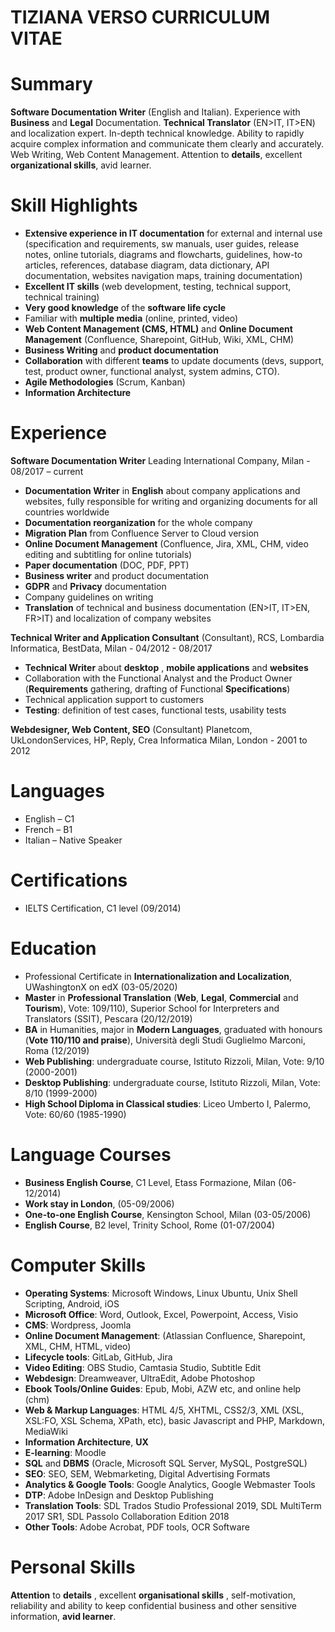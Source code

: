 # **TIZIANA VERSO CURRICULUM VITAE**

# Summary

**Software Documentation Writer** (English and Italian). Experience with **Business** and **Legal** Documentation. **Technical Translator** (EN\>IT, IT\>EN) and localization expert. In-depth technical knowledge. Ability to rapidly acquire complex information and communicate them clearly and accurately. Web Writing, Web Content Management. Attention to **details**, excellent **organizational skills**, avid learner.

# Skill Highlights

- **Extensive experience in IT documentation** for external and internal use (specification and requirements, sw manuals, user guides, release notes, online tutorials, diagrams and flowcharts, guidelines, how-to articles, references, database diagram, data dictionary, API documentation, websites navigation maps, training documentation)
- **Excellent IT skills** (web development, testing, technical support, technical training)
- **Very good knowledge** of the **software life cycle**
- Familiar with **multiple media** (online, printed, video)
- **Web Content Management (CMS, HTML)** and **Online Document Management** (Confluence, Sharepoint, GitHub, Wiki, XML, CHM)
- **Business Writing** and **product documentation**
- **Collaboration** with different **teams** to update documents (devs, support, test, product owner, functional analyst, system admins, CTO).
- **Agile Methodologies** (Scrum, Kanban)
- **Information Architecture**

# Experience

**Software Documentation Writer**
Leading International Company, Milan - 08/2017 – current

- **Documentation Writer** in **English** about company applications and websites, fully responsible for writing and organizing documents for all countries worldwide
- **Documentation reorganization** for the whole company
- **Migration Plan** from Confluence Server to Cloud version
- **Online Document Management** (Confluence, Jira, XML, CHM, video editing and subtitling for online tutorials)
- **Paper documentation** (DOC, PDF, PPT)
- **Business writer** and product documentation
- **GDPR** and **Privacy** documentation
- Company guidelines on writing
- **Translation** of technical and business documentation (EN\>IT, IT\>EN, FR\>IT) and localization of company websites

**Technical Writer and Application Consultant** (Consultant),
 RCS, Lombardia Informatica, BestData, Milan - 04/2012 - 08/2017
- **Technical Writer** about **desktop** , **mobile applications** and **websites**
- Collaboration with the Functional Analyst and the Product Owner (**Requirements** gathering, drafting of Functional **Specifications**)
- Technical application support to customers
- **Testing**: definition of test cases, functional tests, usability tests

**Webdesigner, Web Content, SEO** (Consultant)
Planetcom, UkLondonServices, HP, Reply, Crea Informatica
 Milan, London - 2001 to 2012

# Languages

- English – C1
- French – B1
- Italian – Native Speaker

# Certifications

- IELTS Certification, C1 level (09/2014)

# Education

- Professional Certificate in **Internationalization and Localization**, UWashingtonX on edX (03-05/2020)
- **Master** in **Professional Translation** (**Web**, **Legal**, **Commercial** and **Tourism**), Vote: 109/110), Superior School for Interpreters and Translators (SSIT), Pescara (20/12/2019)
- **BA** in Humanities, major in **Modern Languages**, graduated with honours (**Vote 110/110 and praise**), Università degli Studi Guglielmo Marconi, Roma (12/2019)
- **Web Publishing**: undergraduate course, Istituto Rizzoli, Milan, Vote: 9/10 (2000-2001)
- **Desktop Publishing**: undergraduate course, Istituto Rizzoli, Milan, Vote: 8/10 (1999-2000)
- **High School Diploma in Classical studies**: Liceo Umberto I, Palermo, Vote: 60/60 (1985-1990)

# Language Courses

- **Business English Course**, C1 Level, Etass Formazione, Milan (06-12/2014)
- **Work stay in London**, (05-09/2006)
- **One-to-one English Course**, Kensington School, Milan (03-05/2006)
- **English Course**, B2 level, Trinity School, Rome (01-07/2004)

# Computer Skills

- **Operating Systems**: Microsoft Windows, Linux Ubuntu, Unix Shell Scripting, Android, iOS
- **Microsoft Office**: Word, Outlook, Excel, Powerpoint, Access, Visio
- **CMS**: Wordpress, Joomla
- **Online Document Management**: (Atlassian Confluence, Sharepoint, XML, CHM, HTML, video)
- **Lifecycle tools**: GitLab, GitHub, Jira
- **Video Editing**: OBS Studio, Camtasia Studio, Subtitle Edit
- **Webdesign**: Dreamweaver, UltraEdit, Adobe Photoshop
- **Ebook Tools/Online Guides**: Epub, Mobi, AZW etc, and online help (chm)
- **Web & Markup Languages**: HTML 4/5, XHTML, CSS2/3, XML (XSL, XSL:FO, XSL Schema, XPath, etc), basic Javascript and PHP, Markdown, MediaWiki
- **Information Architecture**, **UX**
- **E-learning**: Moodle
- **SQL** and **DBMS** (Oracle, Microsoft SQL Server, MySQL, PostgreSQL)
- **SEO**: SEO, SEM, Webmarketing, Digital Advertising Formats
- **Analytics & Google Tools**: Google Analytics, Google Webmaster Tools
- **DTP**: Adobe InDesign and Desktop Publishing
- **Translation Tools**: SDL Trados Studio Professional 2019, SDL MultiTerm 2017 SR1, SDL Passolo Collaboration Edition 2018
- **Other Tools**: Adobe Acrobat, PDF tools, OCR Software

# Personal Skills
**Attention** to **details** , excellent **organisational skills** , self-motivation, reliability and ability to keep confidential business and other sensitive information, **avid learner**.

